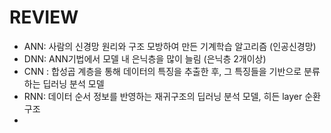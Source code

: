 
	
# REVIEW
- ANN: 사람의 신경망 원리와 구조 모방하여 만든 기계학습 알고리즘 (인공신경망)
- DNN: ANN기법에서 모델 내 은닉층을 많이 늘림 (은닉층 2개이상)
- CNN : 합성곱 계층을 통해 데이터의 특징을 추출한 후, 그 특징들을 기반으로 분류하는 딥러닝 분석 모델
- RNN: 데이터 순서 정보를 반영하는 재귀구조의 딥러닝 분석 모델, 히든 layer 순환구조
-
<!--stackedit_data:
eyJoaXN0b3J5IjpbNTc5OTQ4NDA1LDE0NzM1NjE5MDMsLTIwMT
cwMzMwMzhdfQ==
-->